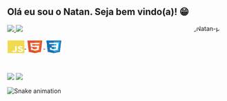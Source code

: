 ## Olá eu sou o Natan. Seja bem vindo(a)! 😁

 <div>
   <a href="https://github.com/ransomware3">
   <img height="160em" src="https://github-readme-stats.vercel.app/api?username=ransomware3&show_icons=true&theme=merko&include_all_commits=true&count_private=true"/>
   <img height="160em" src="https://github-readme-stats.vercel.app/api/top-langs/?username=ransomware3&layout=compact&langs_count=6&theme=merko"/>
   <img align="right" alt="Natan-pic" height="150" style="border-radius:50px;" src="https://iphoneswallpapers.com/wp-content/uploads/2021/06/Anime-Boy-Masked.jpg">
</div>
<div style="display: inline_block"><br>
  <img align="center" alt="Js" height="30" width="40" src="https://raw.githubusercontent.com/devicons/devicon/master/icons/javascript/javascript-plain.svg">
  <img align="center" alt="HTML" height="30" width="40" src="https://raw.githubusercontent.com/devicons/devicon/master/icons/html5/html5-original.svg">
  <img align="center" alt="CSS" height="30" width="40" src="https://raw.githubusercontent.com/devicons/devicon/master/icons/css3/css3-original.svg">
</div>
 
 <br> 
 
## 
<div> 
  <a href="https://www.instagram.com/iori.natan_" target="_blank"><img src="https://img.shields.io/badge/-Instagram-%23E4405F?style=for-the-badge&logo=instagram&logoColor=white" target="_blank"></a>
  <a href="https://www.linkedin.com/in/son-natan-9b5a3a241/" target="_blank"><img src="https://img.shields.io/badge/-LinkedIn-%230077B5?style=for-the-badge&logo=linkedin&logoColor=white" target="_blank"></a> 
 
  ![Snake animation](https://github.com/ransomware3/ransomware3/blob/output/github-contribution-grid-snake.svg)

</div>
